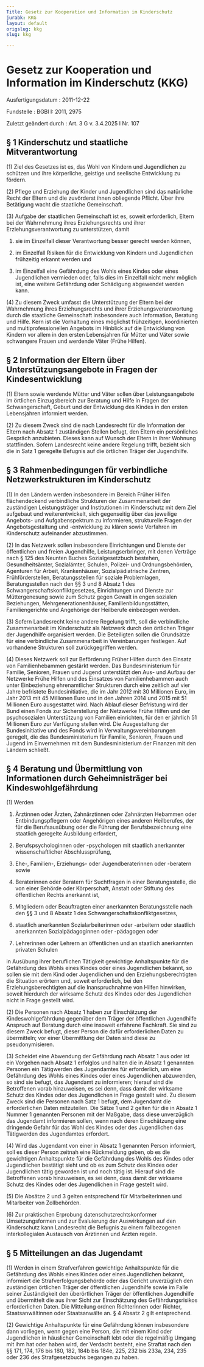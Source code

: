 ```yaml
---
Title: Gesetz zur Kooperation und Information im Kinderschutz
jurabk: KKG
layout: default
origslug: kkg
slug: kkg

---
```


# Gesetz zur Kooperation und Information im Kinderschutz (KKG)

Ausfertigungsdatum
:   2011-12-22

Fundstelle
:   BGBl I: 2011, 2975

Zuletzt geändert durch
:   Art. 3 G v. 3.4.2025 I Nr. 107


## § 1 Kinderschutz und staatliche Mitverantwortung

(1) Ziel des Gesetzes ist es, das Wohl von Kindern und Jugendlichen zu schützen und ihre körperliche, geistige und seelische Entwicklung zu fördern.

(2) Pflege und Erziehung der Kinder und Jugendlichen sind das natürliche Recht der Eltern und die zuvörderst ihnen obliegende Pflicht. Über ihre Betätigung wacht die staatliche Gemeinschaft.

(3) Aufgabe der staatlichen Gemeinschaft ist es, soweit erforderlich, Eltern bei der Wahrnehmung ihres Erziehungsrechts und ihrer Erziehungsverantwortung zu unterstützen, damit

1.  sie im Einzelfall dieser Verantwortung besser gerecht werden können,


2.  im Einzelfall Risiken für die Entwicklung von Kindern und Jugendlichen frühzeitig erkannt werden und


3.  im Einzelfall eine Gefährdung des Wohls eines Kindes oder eines Jugendlichen vermieden oder, falls dies im Einzelfall nicht mehr möglich ist, eine weitere Gefährdung oder Schädigung abgewendet werden kann.




(4) Zu diesem Zweck umfasst die Unterstützung der Eltern bei der Wahrnehmung ihres Erziehungsrechts und ihrer Erziehungsverantwortung durch die staatliche Gemeinschaft insbesondere auch Information, Beratung und Hilfe. Kern ist die Vorhaltung eines möglichst frühzeitigen, koordinierten und multiprofessionellen Angebots im Hinblick auf die Entwicklung von Kindern vor allem in den ersten Lebensjahren für Mütter und Väter sowie schwangere Frauen und werdende Väter (Frühe Hilfen).


## § 2 Information der Eltern über Unterstützungsangebote in Fragen der Kindesentwicklung

(1) Eltern sowie werdende Mütter und Väter sollen über Leistungsangebote im örtlichen Einzugsbereich zur Beratung und Hilfe in Fragen der Schwangerschaft, Geburt und der Entwicklung des Kindes in den ersten Lebensjahren informiert werden.

(2) Zu diesem Zweck sind die nach Landesrecht für die Information der Eltern nach Absatz 1 zuständigen Stellen befugt, den Eltern ein persönliches Gespräch anzubieten. Dieses kann auf Wunsch der Eltern in ihrer Wohnung stattfinden. Sofern Landesrecht keine andere Regelung trifft, bezieht sich die in Satz 1 geregelte Befugnis auf die örtlichen Träger der Jugendhilfe.


## § 3 Rahmenbedingungen für verbindliche Netzwerkstrukturen im Kinderschutz

(1) In den Ländern werden insbesondere im Bereich Früher Hilfen flächendeckend verbindliche Strukturen der Zusammenarbeit der zuständigen Leistungsträger und Institutionen im Kinderschutz mit dem Ziel aufgebaut und weiterentwickelt, sich gegenseitig über das jeweilige Angebots- und Aufgabenspektrum zu informieren, strukturelle Fragen der Angebotsgestaltung und -entwicklung zu klären sowie Verfahren im Kinderschutz aufeinander abzustimmen.

(2) In das Netzwerk sollen insbesondere Einrichtungen und Dienste der öffentlichen und freien Jugendhilfe, Leistungserbringer, mit denen Verträge nach § 125 des Neunten Buches Sozialgesetzbuch bestehen, Gesundheitsämter, Sozialämter, Schulen, Polizei- und Ordnungsbehörden, Agenturen für Arbeit, Krankenhäuser, Sozialpädiatrische Zentren, Frühförderstellen, Beratungsstellen für soziale Problemlagen, Beratungsstellen nach den §§ 3 und 8 Absatz 1 des Schwangerschaftskonfliktgesetzes, Einrichtungen und Dienste zur Müttergenesung sowie zum Schutz gegen Gewalt in engen sozialen Beziehungen, Mehrgenerationenhäuser, Familienbildungsstätten, Familiengerichte und Angehörige der Heilberufe einbezogen werden.

(3) Sofern Landesrecht keine andere Regelung trifft, soll die verbindliche Zusammenarbeit im Kinderschutz als Netzwerk durch den örtlichen Träger der Jugendhilfe organisiert werden. Die Beteiligten sollen die Grundsätze für eine verbindliche Zusammenarbeit in Vereinbarungen festlegen. Auf vorhandene Strukturen soll zurückgegriffen werden.

(4) Dieses Netzwerk soll zur Beförderung Früher Hilfen durch den Einsatz von Familienhebammen gestärkt werden. Das Bundesministerium für Familie, Senioren, Frauen und Jugend unterstützt den Aus- und Aufbau der Netzwerke Frühe Hilfen und des Einsatzes von Familienhebammen auch unter Einbeziehung ehrenamtlicher Strukturen durch eine zeitlich auf vier Jahre befristete Bundesinitiative, die im Jahr 2012 mit 30 Millionen Euro, im Jahr 2013 mit 45 Millionen Euro und in den Jahren 2014 und 2015 mit 51 Millionen Euro ausgestattet wird. Nach Ablauf dieser Befristung wird der Bund einen Fonds zur Sicherstellung der Netzwerke Frühe Hilfen und der psychosozialen Unterstützung von Familien einrichten, für den er jährlich 51 Millionen Euro zur Verfügung stellen wird. Die Ausgestaltung der Bundesinitiative und des Fonds wird in Verwaltungsvereinbarungen geregelt, die das Bundesministerium für Familie, Senioren, Frauen und Jugend im Einvernehmen mit dem Bundesministerium der Finanzen mit den Ländern schließt.


## § 4 Beratung und Übermittlung von Informationen durch Geheimnisträger bei Kindeswohlgefährdung

(1) Werden

1.  Ärztinnen oder Ärzten, Zahnärztinnen oder Zahnärzten Hebammen oder Entbindungspflegern oder Angehörigen eines anderen Heilberufes, der für die Berufsausübung oder die Führung der Berufsbezeichnung eine staatlich geregelte Ausbildung erfordert,


2.  Berufspsychologinnen oder -psychologen mit staatlich anerkannter wissenschaftlicher Abschlussprüfung,


3.  Ehe-, Familien-, Erziehungs- oder Jugendberaterinnen oder -beratern sowie


4.  Beraterinnen oder Beratern für Suchtfragen in einer Beratungsstelle, die von einer Behörde oder Körperschaft, Anstalt oder Stiftung des öffentlichen Rechts anerkannt ist,


5.  Mitgliedern oder Beauftragten einer anerkannten Beratungsstelle nach den §§ 3 und 8 Absatz 1 des Schwangerschaftskonfliktgesetzes,


6.  staatlich anerkannten Sozialarbeiterinnen oder -arbeitern oder staatlich anerkannten Sozialpädagoginnen oder -pädagogen oder


7.  Lehrerinnen oder Lehrern an öffentlichen und an staatlich anerkannten privaten Schulen



in Ausübung ihrer beruflichen Tätigkeit gewichtige Anhaltspunkte für die Gefährdung des Wohls eines Kindes oder eines Jugendlichen bekannt, so sollen sie mit dem Kind oder Jugendlichen und den Erziehungsberechtigten die Situation erörtern und, soweit erforderlich, bei den Erziehungsberechtigten auf die Inanspruchnahme von Hilfen hinwirken, soweit hierdurch der wirksame Schutz des Kindes oder des Jugendlichen nicht in Frage gestellt wird.

(2) Die Personen nach Absatz 1 haben zur Einschätzung der Kindeswohlgefährdung gegenüber dem Träger der öffentlichen Jugendhilfe Anspruch auf Beratung durch eine insoweit erfahrene Fachkraft. Sie sind zu diesem Zweck befugt, dieser Person die dafür erforderlichen Daten zu übermitteln; vor einer Übermittlung der Daten sind diese zu pseudonymisieren.

(3) Scheidet eine Abwendung der Gefährdung nach Absatz 1 aus oder ist ein Vorgehen nach Absatz 1 erfolglos und halten die in Absatz 1 genannten Personen ein Tätigwerden des Jugendamtes für erforderlich, um eine Gefährdung des Wohls eines Kindes oder eines Jugendlichen abzuwenden, so sind sie befugt, das Jugendamt zu informieren; hierauf sind die Betroffenen vorab hinzuweisen, es sei denn, dass damit der wirksame Schutz des Kindes oder des Jugendlichen in Frage gestellt wird. Zu diesem Zweck sind die Personen nach Satz 1 befugt, dem Jugendamt die erforderlichen Daten mitzuteilen. Die Sätze 1 und 2 gelten für die in Absatz 1 Nummer 1 genannten Personen mit der Maßgabe, dass diese unverzüglich das Jugendamt informieren sollen, wenn nach deren Einschätzung eine dringende Gefahr für das Wohl des Kindes oder des Jugendlichen das Tätigwerden des Jugendamtes erfordert.

(4) Wird das Jugendamt von einer in Absatz 1 genannten Person informiert, soll es dieser Person zeitnah eine Rückmeldung geben, ob es die gewichtigen Anhaltspunkte für die Gefährdung des Wohls des Kindes oder Jugendlichen bestätigt sieht und ob es zum Schutz des Kindes oder Jugendlichen tätig geworden ist und noch tätig ist. Hierauf sind die Betroffenen vorab hinzuweisen, es sei denn, dass damit der wirksame Schutz des Kindes oder des Jugendlichen in Frage gestellt wird.

(5) Die Absätze 2 und 3 gelten entsprechend für Mitarbeiterinnen und Mitarbeiter von Zollbehörden.

(6) Zur praktischen Erprobung datenschutzrechtskonformer Umsetzungsformen und zur Evaluierung der Auswirkungen auf den Kinderschutz kann Landesrecht die Befugnis zu einem fallbezogenen interkollegialen Austausch von Ärztinnen und Ärzten regeln.


## § 5 Mitteilungen an das Jugendamt

(1) Werden in einem Strafverfahren gewichtige Anhaltspunkte für die Gefährdung des Wohls eines Kindes oder eines Jugendlichen bekannt, informiert die Strafverfolgungsbehörde oder das Gericht unverzüglich den zuständigen örtlichen Träger der öffentlichen Jugendhilfe sowie im Falle seiner Zuständigkeit den überörtlichen Träger der öffentlichen Jugendhilfe und übermittelt die aus ihrer Sicht zur Einschätzung des Gefährdungsrisikos erforderlichen Daten. Die Mitteilung ordnen Richterinnen oder Richter, Staatsanwältinnen oder Staatsanwälte an. § 4 Absatz 2 gilt entsprechend.

(2) Gewichtige Anhaltspunkte für eine Gefährdung können insbesondere dann vorliegen, wenn gegen eine Person, die mit einem Kind oder Jugendlichen in häuslicher Gemeinschaft lebt oder die regelmäßig Umgang mit ihm hat oder haben wird, der Verdacht besteht, eine Straftat nach den §§ 171, 174, 176 bis 180, 182, 184b bis 184e, 225, 232 bis 233a, 234, 235 oder 236 des Strafgesetzbuchs begangen zu haben.

